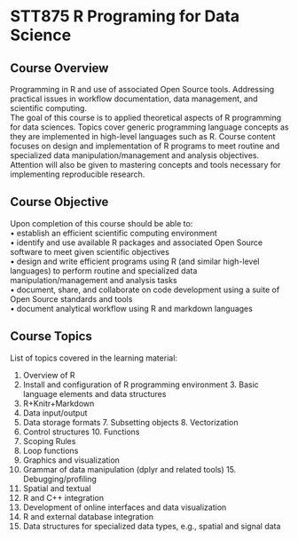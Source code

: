 # STT875 R Programing for Data Science
     
## Course Overview
Programming in R and use of associated Open Source tools. Addressing practical issues in workflow documentation, data management, and scientific computing.         
The goal of this course is to applied theoretical aspects of R programming for data sciences. Topics cover generic programming language concepts as they are implemented in high-level languages such as R. Course content focuses on design and implementation of R programs to meet routine and specialized data manipulation/management and analysis objectives. Attention will also be given to mastering concepts and tools necessary for implementing reproducible research.
         
## Course Objective
Upon completion of this course should be able to:     
• establish an efficient scientific computing environment    
• identify and use available R packages and associated Open Source software to meet given
scientific objectives     
• design and write efficient programs using R (and similar high-level languages) to perform
routine and specialized data manipulation/management and analysis tasks      
• document, share, and collaborate on code development using a suite of Open Source standards
and tools    
• document analytical workflow using R and markdown languages     
      
## Course Topics
List of topics covered in the learning material: 
1. Overview of R
2. Install and configuration of R programming environment 3. Basic language elements and data structures
4. R+Knitr+Markdown
5. Data input/output
6. Data storage formats 7. Subsetting objects 8. Vectorization
9. Control structures 10. Functions
11. Scoping Rules
12. Loop functions
13. Graphics and visualization
14. Grammar of data manipulation (dplyr and related tools) 15. Debugging/profiling
16. Spatial and textual
17. R and C++ integration
18. Development of online interfaces and data visualization
19. R and external database integration
20. Data structures for specialized data types, e.g., spatial and signal data    
     
